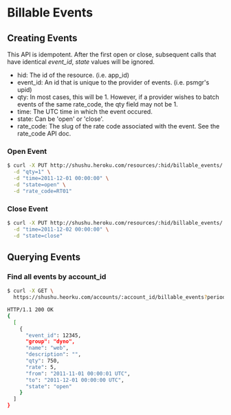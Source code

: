 # Billable Events

## Creating Events

This API is idempotent. After the first open or close, subsequent
calls that have identical *event_id*, *state* values will be ignored.

* hid: The id of the resource. (i.e. app_id)
* event_id: An id that is unique to the provider of events. (i.e. psmgr's upid)
* qty: In most cases, this will be 1. However, if a provider wishes to batch events of the same rate_code, the qty field may not be 1.
* time: The UTC time in which the event occured.
* state: Can be 'open' or 'close'.
* rate_code: The slug of the rate code associated with the event. See the rate_code API doc.

### Open Event

```bash
$ curl -X PUT http://shushu.heroku.com/resources/:hid/billable_events/:event_id \
  -d "qty=1" \
  -d "time=2011-12-01 00:00:00" \
  -d "state=open" \
  -d "rate_code=RT01"
```

### Close Event

```bash
$ curl -X PUT http://shushu.heroku.com/resources/:hid/billable_events/:event_id \
  -d "time=2011-12-02 00:00:00" \
  -d "state=close"
```

## Querying Events

### Find all events by account_id

```bash
$ curl -X GET \
  https://shushu.heorku.com/accounts/:account_id/billable_events?period_start=2011-11-01&period_end=2011-12-01

HTTP/1.1 200 OK
{
  [
    {
      "event_id": 12345,
      "group": "dyno",
      "name": "web",
      "description": "",
      "qty": 750,
      "rate": 5,
      "from": "2011-11-01 00:00:01 UTC",
      "to": "2011-12-01 00:00:00 UTC",
      "state": "open"
    }
  ]
}
```


